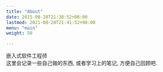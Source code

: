 ```yaml
---
title: "About"
date: 2015-08-20T21:38:52+08:00
lastmod: 2021-08-28T21:41:52+08:00
menu: "main"
weight: 50

---
```


嵌入式软件工程师  
这里会记录一些自己做的东西, 或者学习上的笔记, 方便自己回顾吧.
